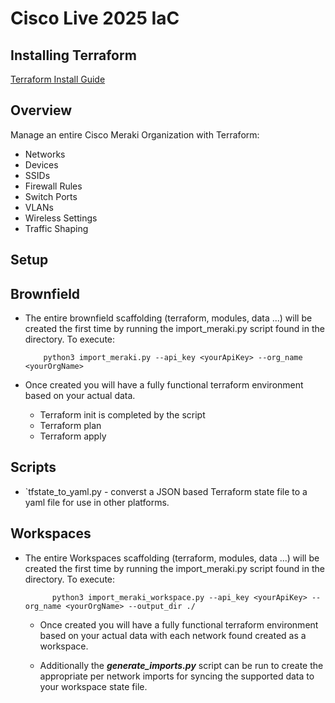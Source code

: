 # Cisco Live 2025 IaC

## Installing Terraform
[Terraform Install Guide](https://developer.hashicorp.com/terraform/tutorials/aws-get-started/install-cli)

## Overview
Manage an entire Cisco Meraki Organization with Terraform:
- Networks
- Devices
- SSIDs
- Firewall Rules
- Switch Ports
- VLANs
- Wireless Settings
- Traffic Shaping

## Setup
## Brownfield
- The entire brownfield scaffolding (terraform, modules, data ...) will be created the first time by running
  the import_meraki.py script found in the directory. To execute:
  
          
          python3 import_meraki.py --api_key <yourApiKey> --org_name <yourOrgName>
          

- Once created you will have a fully functional terraform environment based on your actual data.
  - Terraform init is completed by the script
  - Terraform plan
  - Terraform apply
 
## Scripts
- `tfstate_to_yaml.py - converst a JSON based Terraform state file to a yaml file for use in other platforms.

## Workspaces
- The entire Workspaces scaffolding (terraform, modules, data ...) will be created the first time by running
  the import_meraki.py script found in the directory. To execute:
  
          
            python3 import_meraki_workspace.py --api_key <yourApiKey> --org_name <yourOrgName> --output_dir ./
          

  - Once created you will have a fully functional terraform environment based on your actual data with each network found created as a  workspace.

  - Additionally the ***generate_imports.py*** script can be run to create the appropriate per network imports for syncing the supported data to your workspace state file.

